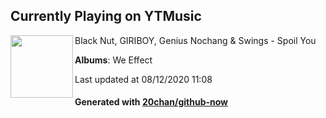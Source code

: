 ## Currently Playing on YTMusic

[<img align="left" width="100" src="https://lh3.googleusercontent.com/qeMRGiFSFC-w5qIAHrbnxuqs6_jrPj9PBXkjQQIMzMTO7UhBu_Df03yIuOS0F2QOn22FUwVXgj37ScY">](https://music.youtube.com/channel/UCn6FYFhIQLgA7qVKHuhKrZw)

Black Nut, GIRIBOY, Genius Nochang & Swings - Spoil You

**Albums**: We Effect

Last updated at 08/12/2020 11:08

#### Generated with [20chan/github-now](https://github.com/20chan/github-now)


<!--
**20chan/20chan** is a ✨ _special_ ✨ repository because its `README.md` (this file) appears on your GitHub profile.

Here are some ideas to get you started:

- 🔭 I’m currently working on ...
- 🌱 I’m currently learning ...
- 👯 I’m looking to collaborate on ...
- 🤔 I’m looking for help with ...
- 💬 Ask me about ...
- 📫 How to reach me: ...
- 😄 Pronouns: ...
- ⚡ Fun fact: ...
-->
